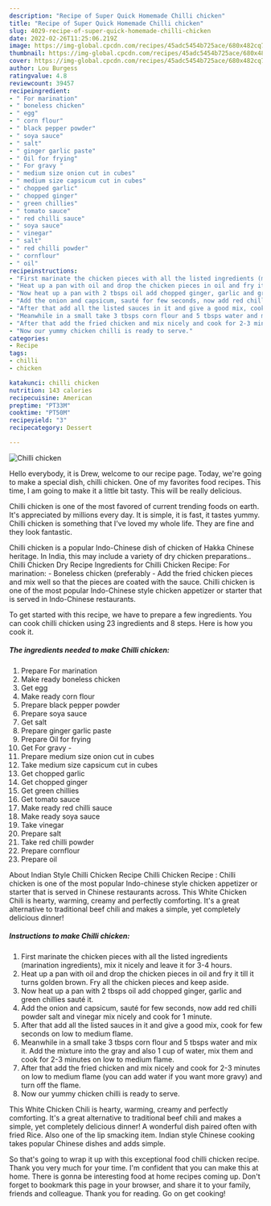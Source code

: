 ```yaml
---
description: "Recipe of Super Quick Homemade Chilli chicken"
title: "Recipe of Super Quick Homemade Chilli chicken"
slug: 4029-recipe-of-super-quick-homemade-chilli-chicken
date: 2022-02-26T11:25:06.219Z
image: https://img-global.cpcdn.com/recipes/45adc5454b725ace/680x482cq70/chilli-chicken-recipe-main-photo.jpg
thumbnail: https://img-global.cpcdn.com/recipes/45adc5454b725ace/680x482cq70/chilli-chicken-recipe-main-photo.jpg
cover: https://img-global.cpcdn.com/recipes/45adc5454b725ace/680x482cq70/chilli-chicken-recipe-main-photo.jpg
author: Lou Burgess
ratingvalue: 4.8
reviewcount: 39457
recipeingredient:
- " For marination"
- " boneless chicken"
- " egg"
- " corn flour"
- " black pepper powder"
- " soya sauce"
- " salt"
- " ginger garlic paste"
- " Oil for frying"
- " For gravy "
- " medium size onion cut in cubes"
- " medium size capsicum cut in cubes"
- " chopped garlic"
- " chopped ginger"
- " green chillies"
- " tomato sauce"
- " red chilli sauce"
- " soya sauce"
- " vinegar"
- " salt"
- " red chilli powder"
- " cornflour"
- " oil"
recipeinstructions:
- "First marinate the chicken pieces with all the listed ingredients (marination ingredients), mix it nicely and leave it for 3-4 hours."
- "Heat up a pan with oil and drop the chicken pieces in oil and fry it till it turns golden brown. Fry all the chicken pieces and keep aside."
- "Now heat up a pan with 2 tbsps oil add chopped ginger, garlic and green chillies sauté it."
- "Add the onion and capsicum, sauté for few seconds, now add red chilli powder salt and vinegar mix nicely and cook for 1 minute."
- "After that add all the listed sauces in it and give a good mix, cook for few seconds on low to medium flame."
- "Meanwhile in a small take 3 tbsps corn flour and 5 tbsps water and mix it. Add the mixture into the gray and also 1 cup of water, mix them and cook for 2-3 minutes on low to medium flame."
- "After that add the fried chicken and mix nicely and cook for 2-3 minutes on low to medium flame (you can add water if you want more gravy) and turn off the flame."
- "Now our yummy chicken chilli is ready to serve."
categories:
- Recipe
tags:
- chilli
- chicken

katakunci: chilli chicken 
nutrition: 143 calories
recipecuisine: American
preptime: "PT33M"
cooktime: "PT50M"
recipeyield: "3"
recipecategory: Dessert

---
```



![Chilli chicken](https://img-global.cpcdn.com/recipes/45adc5454b725ace/680x482cq70/chilli-chicken-recipe-main-photo.jpg)

Hello everybody, it is Drew, welcome to our recipe page. Today, we're going to make a special dish, chilli chicken. One of my favorites food recipes. This time, I am going to make it a little bit tasty. This will be really delicious.

Chilli chicken is one of the most favored of current trending foods on earth. It's appreciated by millions every day. It is simple, it is fast, it tastes yummy. Chilli chicken is something that I've loved my whole life. They are fine and they look fantastic.

Chilli chicken is a popular Indo-Chinese dish of chicken of Hakka Chinese heritage. In India, this may include a variety of dry chicken preparations.. Chilli Chicken Dry Recipe Ingredients for Chilli Chicken Recipe: For marination: - Boneless chicken (preferably - Add the fried chicken pieces and mix well so that the pieces are coated with the sauce. Chilli chicken is one of the most popular Indo-Chinese style chicken appetizer or starter that is served in Indo-Chinese restaurants.


To get started with this recipe, we have to prepare a few ingredients. You can cook chilli chicken using 23 ingredients and 8 steps. Here is how you cook it.

<!--inarticleads1-->

##### The ingredients needed to make Chilli chicken:

1. Prepare  For marination
1. Make ready  boneless chicken
1. Get  egg
1. Make ready  corn flour
1. Prepare  black pepper powder
1. Prepare  soya sauce
1. Get  salt
1. Prepare  ginger garlic paste
1. Prepare  Oil for frying
1. Get  For gravy -
1. Prepare  medium size onion cut in cubes
1. Take  medium size capsicum cut in cubes
1. Get  chopped garlic
1. Get  chopped ginger
1. Get  green chillies
1. Get  tomato sauce
1. Make ready  red chilli sauce
1. Make ready  soya sauce
1. Take  vinegar
1. Prepare  salt
1. Take  red chilli powder
1. Prepare  cornflour
1. Prepare  oil


About Indian Style Chilli Chicken Recipe Chilli Chicken Recipe : Chilli chicken is one of the most popular Indo-chinese style chicken appetizer or starter that is served in Chinese restaurants across. This White Chicken Chili is hearty, warming, creamy and perfectly comforting. It&#39;s a great alternative to traditional beef chili and makes a simple, yet completely delicious dinner! 

<!--inarticleads2-->

##### Instructions to make Chilli chicken:

1. First marinate the chicken pieces with all the listed ingredients (marination ingredients), mix it nicely and leave it for 3-4 hours.
1. Heat up a pan with oil and drop the chicken pieces in oil and fry it till it turns golden brown. Fry all the chicken pieces and keep aside.
1. Now heat up a pan with 2 tbsps oil add chopped ginger, garlic and green chillies sauté it.
1. Add the onion and capsicum, sauté for few seconds, now add red chilli powder salt and vinegar mix nicely and cook for 1 minute.
1. After that add all the listed sauces in it and give a good mix, cook for few seconds on low to medium flame.
1. Meanwhile in a small take 3 tbsps corn flour and 5 tbsps water and mix it. Add the mixture into the gray and also 1 cup of water, mix them and cook for 2-3 minutes on low to medium flame.
1. After that add the fried chicken and mix nicely and cook for 2-3 minutes on low to medium flame (you can add water if you want more gravy) and turn off the flame.
1. Now our yummy chicken chilli is ready to serve.


This White Chicken Chili is hearty, warming, creamy and perfectly comforting. It&#39;s a great alternative to traditional beef chili and makes a simple, yet completely delicious dinner! A wonderful dish paired often with fried Rice. Also one of the lip smacking item. Indian style Chinese cooking takes popular Chinese dishes and adds simple. 

So that's going to wrap it up with this exceptional food chilli chicken recipe. Thank you very much for your time. I'm confident that you can make this at home. There is gonna be interesting food at home recipes coming up. Don't forget to bookmark this page in your browser, and share it to your family, friends and colleague. Thank you for reading. Go on get cooking!
